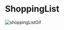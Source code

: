 # ShoppingList
![shoppingListGif](https://user-images.githubusercontent.com/93860490/155717755-7283fa19-67ed-4813-b8b0-950238a244e0.gif)
